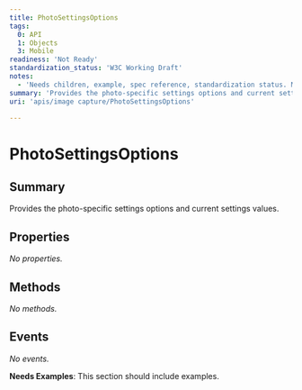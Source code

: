 ```yaml
---
title: PhotoSettingsOptions
tags:
  0: API
  1: Objects
  3: Mobile
readiness: 'Not Ready'
standardization_status: 'W3C Working Draft'
notes:
  - 'Needs children, example, spec reference, standardization status. May be a dup of apis/image capture/ImageCapture/photoSettingsOptions; deletion candidate?'
summary: 'Provides the photo-specific settings options and current settings values.'
uri: 'apis/image capture/PhotoSettingsOptions'

---
```

# PhotoSettingsOptions

## Summary

Provides the photo-specific settings options and current settings values.

## Properties

*No properties.*

## Methods

*No methods.*

## Events

*No events.*

**Needs Examples**: This section should include examples.

